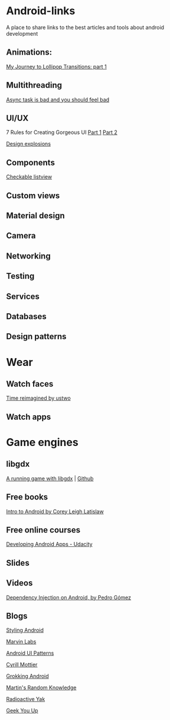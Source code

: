 Android-links
=============

A place to share links to the best articles and tools about android development

## Animations:
[My Journey to Lollipop Transitions: part 1](http://jimulabs.com/2014/12/journey-lollipop-transitions-part-1/)

## Multithreading
[Async task is bad and you should feel bad](http://simonvt.net/2014/04/17/asynctask-is-bad-and-you-should-feel-bad/)

## UI/UX
7 Rules for Creating Gorgeous UI [Part 1](https://medium.com/@erikdkennedy/7-rules-for-creating-gorgeous-ui-part-1-559d4e805cda)
[Part 2](https://medium.com/@erikdkennedy/7-rules-for-creating-gorgeous-ui-part-2-430de537ba96)

[Design explosions](https://medium.com/design-explosion)

## Components
[Checkable listview](http://www.marvinlabs.com/2010/10/29/custom-listview-ability-check-items/)

## Custom views

## Material design

## Camera

## Networking

## Testing

## Services

## Databases

## Design patterns

# Wear
## Watch faces
[Time reimagined by ustwo](http://wear.ustwo.com/#resources)

## Watch apps
# Game engines
## libgdx
[A running game with libgdx](http://williammora.com/a-running-game-with-libgdx-part-1/) | [Github](https://github.com/wmora/martianrun)

## Free books
[Intro to Android by Corey Leigh Latislaw](http://colabug.gitbooks.io/intro-to-android/)

## Free online courses
[Developing Android Apps - Udacity](https://www.udacity.com/course/viewer#!/c-ud853)

## Slides

## Videos

[Dependency Injection on Android, by Pedro Gómez
](https://www.youtube.com/watch?v=ONziKX93iTM&list=UU3g8lpQm3BapbLqnTgKjLZg)

## Blogs
[Styling Android](https://blog.stylingandroid.com/)

[Marvin Labs](http://www.marvinlabs.com/category/android-tutorials/)

[Android UI Patterns](http://www.androiduipatterns.com/)

[Cyrill Mottier](http://cyrilmottier.com/)

[Grokking Android](http://www.grokkingandroid.com/)

[Martin's Random Knowledge](http://martin.cubeactive.com/category/tech/android/)

[Radioactive Yak](http://blog.radioactiveyak.com/)

[Geek You Up](http://geekyouup.blogspot.com.es/)


